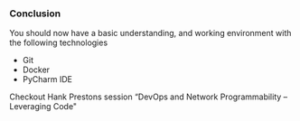 
### Conclusion

You should now have a basic understanding, and working environment with the following technologies

 * Git
 * Docker
 * PyCharm IDE

Checkout Hank Prestons session “DevOps and Network Programmability – Leveraging Code"

